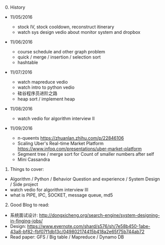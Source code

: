 0. History  
  - 11/05/2016    
    - stock IV, stock cooldown, reconstruct itinerary
    - watch sys design vedio about monitor system and dropbox
  
  - 11/06/2016    
    - course schedule and other graph problem
    - quick / merge / insertion / selection sort
    - hashtable
    
  - 11/07/2016
    - watch mapreduce vedio
    - watch intro to python vedio
    - 硅谷程序员进阶之路
    - heap sort / implement heap
    
  - 11/08/2016
    - watch vedio for algorithm interview II 
    
  - 11/09/2016
    - n-queents https://zhuanlan.zhihu.com/p/22846106
    - Scaling Uber's Real-time Market Platform https://www.infoq.com/presentations/uber-market-platform
    - Segment tree / merge sort for Count of smaller numbers after self
    - Mini Cassandra

      
1. Things to cover:      
  - Algorithm / Python / Behavior Question and experience / System Design / Side project  
  - watch vedio for algorithm interview III
  - what is PIPE, IPC, SOCKET, message queue, md5  

2. Good Blog to read:
  - 系统面试设计: http://dongxicheng.org/search-engine/system-designing-in-finging-jobs/
  - Design: https://www.evernote.com/shard/s576/sh/7e58b450-1abe-43a8-bf82-fbf07f1db13c/049802174415b418a2e65f75b744ab72
  - Read paper: GFS / Big table / Mapreduce / Dynamo DB





